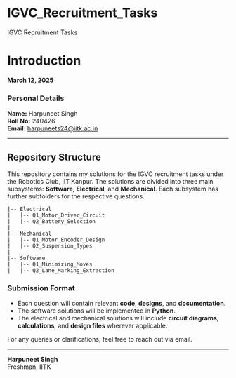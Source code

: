 # IGVC_Recruitment_Tasks
IGVC Recruitment Tasks
# Introduction

**March 12, 2025**  

### Personal Details
**Name:** Harpuneet Singh  
**Roll No:** 240426  
**Email:** harpuneets24@iitk.ac.in   

---

## Repository Structure
This repository contains my solutions for the IGVC recruitment tasks under the Robotics Club, IIT Kanpur. The solutions are divided into three main subsystems: **Software**, **Electrical**, and **Mechanical**. Each subsystem has further subfolders for the respective questions.

```
|-- Electrical
|   |-- Q1_Motor_Driver_Circuit
|   |-- Q2_Battery_Selection
|
|-- Mechanical
|   |-- Q1_Motor_Encoder_Design
|   |-- Q2_Suspension_Types
|
|-- Software
|   |-- Q1_Minimizing_Moves
|   |-- Q2_Lane_Marking_Extraction
```

### Submission Format
- Each question will contain relevant **code**, **designs**, and **documentation**.
- The software solutions will be implemented in **Python**.
- The electrical and mechanical solutions will include **circuit diagrams**, **calculations**, and **design files** wherever applicable.

For any queries or clarifications, feel free to reach out via email.

---

**Harpuneet Singh**  
Freshman, IITK
